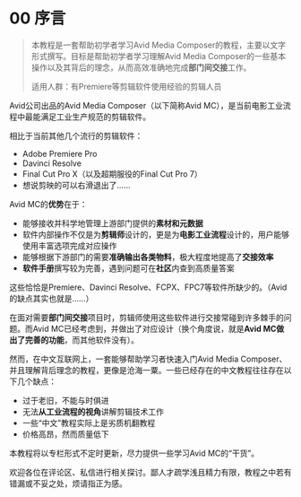 # 00 序言

> 本教程是一套帮助初学者学习Avid Media Composer的教程，主要以文字形式撰写。目标是帮助初学者学习理解Avid Media Composer的一些基本操作以及其背后的理念，从而高效准确地完成**部门间交接**工作。
>
> 适用人群：有Premiere等剪辑软件使用经验的剪辑人员

Avid公司出品的Avid Media Composer（以下简称Avid MC），是当前电影工业流程中最能满足工业生产规范的剪辑软件。

相比于当前其他几个流行的剪辑软件：

- Adobe Premiere Pro
- Davinci Resolve
- Final Cut Pro X（以及超期服役的Final Cut Pro 7）
- 想说剪映的可以右滑退出了……

Avid MC的**优势**在于：

- 能够接收并科学地管理上游部门提供的**素材和元数据**
- 软件内部操作不仅是为**剪辑师**设计的，更是为**电影工业流程**设计的，用户能够使用丰富选项完成对应操作
- 能够根据下游部门的需要**准确输出各类物料**，极大程度地提高了**交接效率**
- **软件手册**撰写较为完善，遇到问题可在**社区**内查到高质量答案

这些恰恰是Premiere、Davinci Resolve、FCPX、FPC7等软件所缺少的。（Avid的缺点其实也就是……）

在面对需要**部门间交接**项目时，剪辑师使用这些软件进行交接常碰到许多棘手的问题。而Avid MC已经考虑到，并做出了对应设计（换个角度说，就是**Avid MC做出了完善的功能**，而其他软件没有）。

然而，在中文互联网上，一套能够帮助学习者快速入门Avid Media Composer、并且理解背后理念的教程，更像是沧海一粟。一些已经存在的中文教程往往存在以下几个缺点：

- 过于老旧，不能与时俱进
- 无法**从工业流程的视角**讲解剪辑技术工作
- 一些“中文”教程实际上是劣质机翻教程
- 价格高昂，然而质量低下

本教程将以专栏形式不定时更新，尽力提供一些学习Avid MC的“干货”。

欢迎各位在评论区、私信进行相关探讨。鄙人才疏学浅且精力有限，教程之中若有错漏或不妥之处，烦请指正为感。





